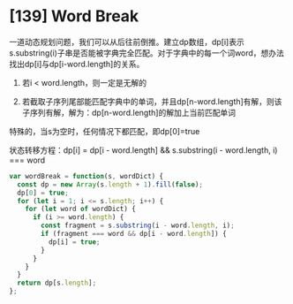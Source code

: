 # [139] Word Break

一道动态规划问题，我们可以从后往前倒推。建立dp数组，dp[i]表示s.substring(i)子串是否能被字典完全匹配。对于字典中的每一个词word，想办法找出dp[i]与dp[i-word.length]的关系。

1. 若i < word.length，则一定是无解的

2. 若截取子序列尾部能匹配字典中的单词，并且dp[n-word.length]有解，则该子序列有解，解为：dp[n-word.length]的解加上当前匹配单词

特殊的，当s为空时，任何情况下都匹配，即dp[0]=true

状态转移方程：dp[i] = dp[i - word.length] && s.substring(i - word.length, i) === word

```js
var wordBreak = function(s, wordDict) {
  const dp = new Array(s.length + 1).fill(false);
  dp[0] = true;
  for (let i = 1; i <= s.length; i++) {
    for (let word of wordDict) {
      if (i >= word.length) {
        const fragment = s.substring(i - word.length, i);
        if (fragment === word && dp[i - word.length]) {
          dp[i] = true;
        }
      }
    }
  }
  return dp[s.length];
};
```
